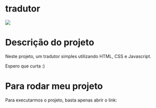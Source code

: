 # tradutor

<p align="left">
  <a align="center" href="https://github.com/DenverCoder1/readme-typing-svg"><img src="https://readme-typing-svg.herokuapp.com?&font=IBM+Plex+Sans&color=80b112&size=25&lines=Bem+-+vindo+ao+tradutor" /></a>
</p>


# Descrição do projeto

Neste projeto,  um tradutor simples utilizando HTML, CSS e Javascript.

Espero que curta :)



# Para rodar meu projeto

Para executarmos o projeto, basta apenas abrir o link:
